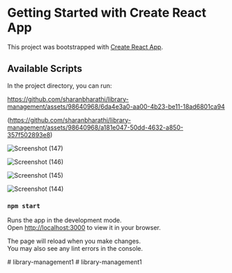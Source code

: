 # Getting Started with Create React App

This project was bootstrapped with [Create React App](https://github.com/facebook/create-react-app).

## Available Scripts
 
In the project directory, you can run:


https://github.com/sharanbharathi/library-management/assets/98640968/6da4e3a0-aa00-4b23-be11-18ad6801ca94




(https://github.com/sharanbharathi/library-management/assets/98640968/a181e047-50dd-4632-a850-357f502893e8)

![Screenshot (147)](https://github.com/sharanbharathi/library-management/assets/98640968/338d2ec7-687e-4af6-af6a-1206f21db963)

![Screenshot (146)](https://github.com/sharanbharathi/library-management/assets/98640968/d4e2506b-a711-46c6-97f8-cff60fd7fc27)

![Screenshot (145)](https://github.com/sharanbharathi/library-management/assets/98640968/0a8e75be-28f6-46a3-9ebc-d127f9ae7ccb)

![Screenshot (144)](https://github.com/sharanbharathi/library-management/assets/98640968/4a4ba184-64c0-4a26-b922-32670cc3ea64)

### `npm start`

Runs the app in the development mode.\
Open [http://localhost:3000](http://localhost:3000) to view it in your browser.

The page will reload when you make changes.\
You may also see any lint errors in the console.


#   l i b r a r y - m a n a g e m e n t 1 
 
 #   l i b r a r y - m a n a g e m e n t 1 
 
 
